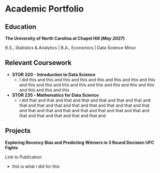 # Academic Portfolio

## Education

**The University of North Carolina at Chapel Hill (_May 2027_)**

B.S., Statistics & Analytics | B.A., Economics | Data Science Minor

## Relevant Coursework
- **STOR 320 - Introduction to Data Science**
  - I did this and this and this and this and this and this and this and this and this and this and this and this and this and this and this and this and this and this and this
- **STOR 235 - Mathematics for Data Science**
  - I did that and that and that and that and that and that and that and that and that and that and that and that and that and that and that and that and that and that and that and that and that and that and that and that and that and that and that and

## Projects

**Exploring Recency Bias and Predicting Winners in 3 Round Decision UFC Fights**

Link to Publication 
- this is what i did for this

